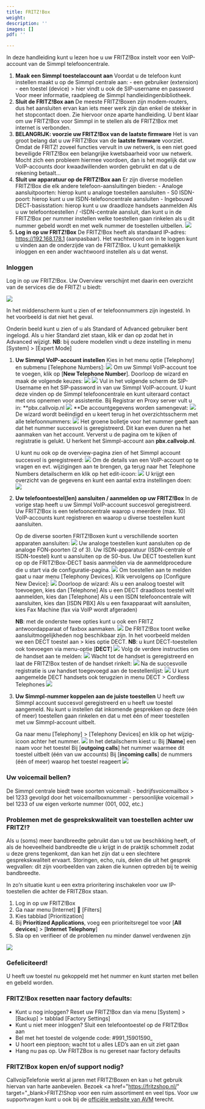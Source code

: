 ```yaml
---
title: FRITZ!Box
weight: 
description: ''
images: []
pdf: ''

---
```

In deze handleiding kunt u lezen hoe u uw FRITZ!Box instelt voor een VoIP-account van de Simmpl telefooncentrale.

1. **Maak een Simmpl toestelaccount aan**
   Voordat u de telefoon kunt instellen maakt u op de Simmpl centrale aan:
   \- een gebruiker (extension)
   \- een toestel (device) > hier vindt u ook de SIP-username en password
   Voor meer informatie, raadpleeg de Simmpl handleidingenbibliotheek.
2. **Sluit de FRITZ!Box aan**
   De meeste FRITZ!Boxen zijn modem-routers, dus het aansluiten ervan kan iets meer werk zijn dan enkel de stekker in het stopcontact doen. Zie hiervoor onze aparte handleiding. U bent klaar om uw FRITZ!Box voor Simmpl in te stellen als de FRITZ!Box met internet is verbonden.
3. **BELANGRIJK: voorzie uw FRITZ!Box van de laatste firmware**
   Het is van groot belang dat u uw FRITZ!Box van de **laatste firmware** voorziet. Omdat de FRITZ! zoveel functies vervult in uw netwerk, is een niet goed beveiligde FRITZ!Box een belangrijke kwetsbaarheid voor uw netwerk. Mocht zich een probleem hiermee voordoen, dan is het mogelijk dat uw VoIP-accounts door kwaadwillenden worden gebruikt en dat u de rekening betaalt…
4. **Sluit uw apparatuur op de FRITZ!Box aan**
   Er zijn diverse modellen FRITZ!Box die elk andere telefoon-aansluitingen bieden:
   \- Analoge aansluitpoorten: hierop kunt u analoge toestellen aansluiten
   \- S0 ISDN-poort: hierop kunt u uw ISDN-telefooncentrale aansluiten
   \- Ingebouwd DECT-basisstation: hierop kunt u uw draadloze handsets aanmelden
   Als u uw telefoontoestellen / -ISDN-centrale aansluit, dan kunt u in de FRITZ!Box per nummer instellen welke toestellen gaan rinkelen als u dit nummer gebeld wordt en met welk nummer de toestellen uitbellen.
   ![](https://res.cloudinary.com/callvoip/image/upload/v1564736007/fritzbox-1_n33fkz.png)
5. **Log in op uw FRITZ!Box**
   De FRITZ!Box heeft als standaard IP-adres: https://192.168.178.1 (aanpasbaar). Het wachtwoord om in te loggen kunt u vinden aan de onderzijde van de FRITZ!Box. U kunt gemakkelijk inloggen en een ander wachtwoord instellen als u dat wenst.

<h3>Inloggen</h3>

Log in op uw FRITZ!Box. Uw Overview verschijnt met daarin een overzicht van de services die de FRITZ! u biedt:

![](https://res.cloudinary.com/callvoip/image/upload/v1564736442/fritzbox-2_fdh8ks.png)

In het middenscherm kunt u zien of er telefoonnummers zijn ingesteld. In het voorbeeld is dat niet het geval.

Onderin beeld kunt u zien of u als Standard of Advanced gebruiker bent ingelogd. Als u hier Standard ziet staan, klik er dan op zodat het in Advanced wijzigt.
**NB**: bij oudere modellen vindt u deze instelling in menu \[System\] > \[Expert Mode\]

1. **Uw Simmpl VoIP-account instellen**
   Kies in het menu optie \[Telephony\] en submenu \[Telephone Numbers\]:
   ![](https://res.cloudinary.com/callvoip/image/upload/v1564736694/fritzbox-3_iyweh8.png)
   Om uw Simmpl VoIP-account toe te voegen, klik op \[**New Telephone Number**\].
   Doorloop de wizard en maak de volgende keuzes:
   ![](https://res.cloudinary.com/callvoip/image/upload/v1564736827/fritzbox-4_xia9zw.png)
   ![](https://res.cloudinary.com/callvoip/image/upload/v1564736873/fritzbox-5_qasauc.png)
   Vul in het volgende scherm de SIP-Username en het SIP-password in van uw Simmpl VoIP-account. U kunt deze vinden op de Simmpl telefooncentrale en kunt uiteraard contact met ons opnemen voor assistentie.
   Bij Registrar en Proxy server vult u in: **pbx.callvoip.nl
   ![](https://res.cloudinary.com/callvoip/image/upload/v1564736972/fritzbox-6_kzvtwg.png)
   \**De accountgegevens worden samengevat:
   ![](https://res.cloudinary.com/callvoip/image/upload/v1564737042/fritzbox-7_iqq1dj.png)
   De wizard wordt beëindigd en u keert terug in het overzichtsscherm met alle telefoonnummers:
   ![](https://res.cloudinary.com/callvoip/image/upload/v1564737107/fritzbox-8_s3ceny.png)
   Het groene bolletje voor het nummer geeft aan dat het nummer succesvol is geregistreerd. Dit kan even duren na het aanmaken van het account. Ververst u de pagina om te kijken of registratie is gelukt. U herkent het Simmpl-account aan **pbx.callvoip.nl**.

   U kunt nu ook op de overview-pagina zien of het Simmpl account succesvol is geregistreerd:
   ![](https://res.cloudinary.com/callvoip/image/upload/v1564737218/fritzbox-9_mlkzvi.png)
   Om de details van een VoIP-account op te vragen en evt. wijzigingen aan te brengen, ga terug naar het Telephone Numbers detailscherm en klik op het edit-icoon:
   ![](https://res.cloudinary.com/callvoip/image/upload/v1564737295/fritzbox-10_nv1hd0.png)
   U krijgt een overzicht van de gegevens en kunt een aantal extra instellingen doen:
   ![](https://res.cloudinary.com/callvoip/image/upload/v1564737397/fritzbox-11_tnbiud.png)
2. **Uw telefoontoestel(len) aansluiten / aanmelden op uw FRITZ!Box**
   In de vorige stap heeft u uw Simmpl VoIP-account succesvol geregistreerd. Uw FRITZ!Box is een telefooncentrale waarop u meerdere (max. 10) VoIP-accounts kunt registreren en waarop u diverse toestellen kunt aansluiten.

   Op de diverse soorten FRITZ!Boxen kunt u verschillende soorten apparaten aansluiten:
   ![](https://res.cloudinary.com/callvoip/image/upload/v1564737484/fritzbox-12_cwc6pe.png)
   Uw analoge toestellen kunt aansluiten op de analoge FON-poorten (2 of 3). Uw ISDN-apparatuur (ISDN-centrale of ISDN-toestel) kunt u aansluiten op de S0-bus. Uw DECT toestellen kunt op op de FRITZ!Box-DECT basis aanmelden via de aanmeldprocedure die u start via de configuratie-pagina.
   ![](https://res.cloudinary.com/callvoip/image/upload/v1564737573/fritzbox-13_kyznvb.png)
   Om toestellen aan te melden gaat u naar menu \[Telephony Devices\]. Klik vervolgens op \[Configure New Device\]:
   ![](https://res.cloudinary.com/callvoip/image/upload/v1564737638/fritzbox-14_u2dmul.png)
   Doorloop de wizard:
   Als u een analoog toestel wilt toevoegen, kies dan \[Telephone\]
   Als u een DECT draadloos toestel wilt aanmelden, kies dan \[Telephone\]
   Als u een ISDN telefooncentrale wilt aansluiten, kies dan \[ISDN PBX\]
   Als u een faxapparaat wilt aansluiten, kies Fax Machine (fax via VoIP wordt afgeraden)

   **NB**: met de onderste twee opties kunt u ook een FRITZ antwoordapparaat of faxbox aanmaken.
   ![](https://res.cloudinary.com/callvoip/image/upload/v1564737774/fritzbox-15_u2stcx.png)
   De FRITZ!Box toont welke aansluitmogelijkheden nog beschikbaar zijn.
   In het voorbeeld melden we een DECT toestel aan > kies optie DECT.
   **NB**: u kunt DECT-toestellen ook toevoegen via menu-optie \[**DECT**\]
   ![](https://res.cloudinary.com/callvoip/image/upload/v1564737902/fritzbox-16_gyueso.png)
   Volg de verdere instructies om de handset aan te melden:
   ![](https://res.cloudinary.com/callvoip/image/upload/v1564737962/fritzbox-17_aitv4f.png)
   Wacht tot de handset is geregistreerd en laat de FRITZ!Box testen of de handset rinkelt:
   ![](https://res.cloudinary.com/callvoip/image/upload/v1564738022/fritzbox-18_provbx.png)
   Na de succesvolle registratie is uw handset toegevoegd aan de toestellenlijst:
   ![](https://res.cloudinary.com/callvoip/image/upload/v1564738083/fritzbox-19_kzvqgb.png)
   U kunt aangemelde DECT handsets ook terugzien in menu DECT > Cordless Telephones
   ![](https://res.cloudinary.com/callvoip/image/upload/v1564738167/fritzbox-20_xzkxd4.png)
3. **Uw Simmpl-nummer koppelen aan de juiste toestellen**
   U heeft uw Simmpl account succesvol geregistreerd en u heeft uw toestel aangemeld. Nu kunt u instellen dat inkomende gesprekken op deze (één of meer) toestellen gaan rinkelen en dat u met één of meer toestellen met uw Simmpl-account uitbelt.

   Ga naar menu \[Telephony\] > \[Telephony Devices\] en klik op het wijzig-icoon achter het nummer.
   ![](https://res.cloudinary.com/callvoip/image/upload/v1564738254/fritzbox-21_ic5t4b.png)
   In het detailscherm kiest u:
   Bij \[**Name**\] een naam voor het toestel
   Bij \[**outgoing calls**\] het nummer waarmee dit toestel uitbelt (één van uw accounts)
   Bij \[**incoming calls**\] de nummers (één of meer) waarop het toestel reageert
   ![](https://res.cloudinary.com/callvoip/image/upload/v1564738350/fritzbox-22_r46gmt.png)

<h3>Uw voicemail bellen?</h3>

De Simmpl centrale biedt twee soorten voicemail:
\- bedrijfsvoicemailbox > bel 1233 gevolgd door het voicemailboxnummer
\- persoonlijke voicemail > bel 1233 of uw eigen verkorte nummer (001, 002, etc.)

<h3>Problemen met de gesprekskwaliteit van toestellen achter uw FRITZ!?</h3>

Als u (soms) meer bandbreedte gebruikt dan u tot uw beschikking heeft, of als de hoeveelheid bandbreedte die u krijgt in de praktijk schommelt zodat u deze grens tegenkomt, dan kan het zijn dat u een slechtere gesprekskwaliteit ervaart. Storingen, echo, ruis, delen die uit het gesprek wegvallen: dit zijn voorbeelden van zaken die kunnen optreden bij te weinig bandbreedte.

In zo’n situatie kunt u een extra prioritering inschakelen voor uw IP-toestellen die achter de FRITZBox staan.

1. Log in op uw FRITZ!Box
2. Ga naar menu \[Internet\]  \[Filters\]
3. Kies tabblad \[Prioritization\]
4. Bij **Prioritized Applications**, voeg een prioriteitsregel toe voor \[**All devices**\] > \[**Internet Telephony**\]
5. Sla op en verifieer of de problemen nu minder danwel verdwenen zijn

![](https://res.cloudinary.com/callvoip/image/upload/v1564738971/fritzbox-23_qs0nxb.png)

<h3>Gefeliciteerd!</h3>

U heeft uw toestel nu gekoppeld met het nummer en kunt starten met bellen en gebeld worden.

<h3>FRITZ!Box resetten naar factory defaults:</h3>

* Kunt u nog inloggen? Reset uw FRITZ!Box dan via menu \[System\] > \[Backup\] > tabblad \[Factory Settings\]
* Kunt u niet meer inloggen? Sluit een telefoontoestel op de FRITZ!Box aan
* Bel met het toestel de volgende code: #991_15901590_
* U hoort een pieptoon; wacht tot u alles LED’s aan en uit ziet gaan
* Hang nu pas op. Uw FRITZBox is nu gereset naar factory defaults

<h3>FRITZ!Box kopen en/of support nodig?</h3>

CallvoipTelefonie werkt al jaren met FRITZ!Boxen en kan u het gebruik hiervan van harte aanbevelen. Bezoek <a href="https://fritzshop.nl/" target="_blank>FRITZ!Shop</a> voor een ruim assortiment en veel tips. Voor uw supportvragen kunt u ook bij de <a href="[https://nl.avm.de/service/fritzbox/fritzbox-7490/knowledge-base/](https://nl.avm.de/service/fritzbox/fritzbox-7490/knowledge-base/)" target="_blank">officiële website van AVM</a> terecht.